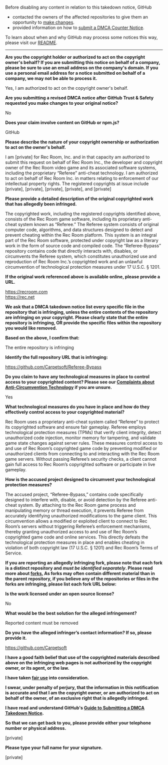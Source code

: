 Before disabling any content in relation to this takedown notice, GitHub
- contacted the owners of the affected repositories to give them an opportunity to [make changes](https://docs.github.com/en/github/site-policy/dmca-takedown-policy#a-how-does-this-actually-work).
- provided information on how to [submit a DMCA Counter Notice](https://docs.github.com/en/articles/guide-to-submitting-a-dmca-counter-notice).

To learn about when and why GitHub may process some notices this way, please visit our [README](https://github.com/github/dmca/blob/master/README.md#anatomy-of-a-takedown-notice).

---

**Are you the copyright holder or authorized to act on the copyright owner's behalf? If you are submitting this notice on behalf of a company, please be sure to use an email address on the company's domain. If you use a personal email address for a notice submitted on behalf of a company, we may not be able to process it.**

Yes, I am authorized to act on the copyright owner's behalf.

**Are you submitting a revised DMCA notice after GitHub Trust & Safety requested you make changes to your original notice?**

No

**Does your claim involve content on GitHub or npm.js?**

GitHub

**Please describe the nature of your copyright ownership or authorization to act on the owner's behalf.**

I am [private] for Rec Room, Inc. and in that capacity am authorized to submit this request on behalf of Rec Room Inc., the developer and copyright owner of the Rec Room video game and its associated software systems, including the proprietary “Referee” anti-cheat technology. I am authorized to act on behalf of Rec Room Inc. in matters relating to enforcement of our intellectual property rights. The registered copyrights at issue include [private], [private], [private], [private], and [private]

**Please provide a detailed description of the original copyrighted work that has allegedly been infringed.**

The copyrighted work, including the registered copyrights identified above, consists of the Rec Room game software, including its proprietary anti-cheat system known as “Referee.” The Referee system consists of original computer code, algorithms, and data structures designed to detect and prevent cheating within the Rec Room platform. This system is an integral part of the Rec Room software, protected under copyright law as a literary work in the form of source code and compiled code. The “Referee-Bypass” repository contains code that directly interacts with, disables, or circumvents the Referee system, which constitutes unauthorized use and reproduction of Rec Room Inc.’s copyrighted work and an unlawful circumvention of technological protection measures under 17 U.S.C. § 1201.

**If the original work referenced above is available online, please provide a URL.**

https://recroom.com  
https://rec.net

**We ask that a DMCA takedown notice list every specific file in the repository that is infringing, unless the entire contents of the repository are infringing on your copyright. Please clearly state that the entire repository is infringing, OR provide the specific files within the repository you would like removed.**

**Based on the above, I confirm that:**

The entire repository is infringing

**Identify the full repository URL that is infringing:**

https://github.com/Carpetsoft/Referee-Bypass

**Do you claim to have any technological measures in place to control access to your copyrighted content? Please see our <a href="https://docs.github.com/articles/guide-to-submitting-a-dmca-takedown-notice#complaints-about-anti-circumvention-technology">Complaints about Anti-Circumvention Technology</a> if you are unsure.**

Yes

**What technological measures do you have in place and how do they effectively control access to your copyrighted material?**

Rec Room uses a proprietary anti-cheat system called “Referee” to protect its copyrighted software and ensure fair gameplay. Referee employs technological protection measures (TPMs) that verify client integrity, detect unauthorized code injection, monitor memory for tampering, and validate game state changes against server rules. These measures control access to and use of Rec Room’s copyrighted game code by preventing modified or unauthorized clients from connecting to and interacting with the Rec Room game servers. Without passing Referee’s security checks, a client cannot gain full access to Rec Room’s copyrighted software or participate in live gameplay.

**How is the accused project designed to circumvent your technological protection measures?**

The accused project, “Referee-Bypass,” contains code specifically designed to interfere with, disable, or avoid detection by the Referee anti-cheat system. By attaching to the Rec Room game process and manipulating memory or thread execution, it prevents Referee from accurately identifying unauthorized modifications to the game client. This circumvention allows a modified or exploited client to connect to Rec Room’s servers without triggering Referee’s enforcement mechanisms, thereby granting unauthorized access to and use of Rec Room’s copyrighted game code and online services. This directly defeats the technological protection measures in place and enables cheating in violation of both copyright law (17 U.S.C. § 1201) and Rec Room’s Terms of Service.

**If you are reporting an allegedly infringing fork, please note that each fork is a distinct repository and <i>must be identified separately</i>. Please read more about <a href="https://docs.github.com/articles/dmca-takedown-policy#b-what-about-forks-or-whats-a-fork">forks.</a> As forks may often contain different material than in the parent repository, if you believe any of the repositories or files in the forks are infringing, please list each fork URL below:**

**Is the work licensed under an open source license?**

No

**What would be the best solution for the alleged infringement?**

Reported content must be removed

**Do you have the alleged infringer’s contact information? If so, please provide it.**

https://github.com/Carpetsoft

**I have a good faith belief that use of the copyrighted materials described above on the infringing web pages is not authorized by the copyright owner, or its agent, or the law.**

**I have taken <a href="https://www.lumendatabase.org/topics/22">fair use</a> into consideration.**

**I swear, under penalty of perjury, that the information in this notification is accurate and that I am the copyright owner, or am authorized to act on behalf of the owner, of an exclusive right that is allegedly infringed.**

**I have read and understand GitHub's <a href="https://docs.github.com/articles/guide-to-submitting-a-dmca-takedown-notice/">Guide to Submitting a DMCA Takedown Notice</a>.**

**So that we can get back to you, please provide either your telephone number or physical address.**

[private]

**Please type your full name for your signature.**

[private]
